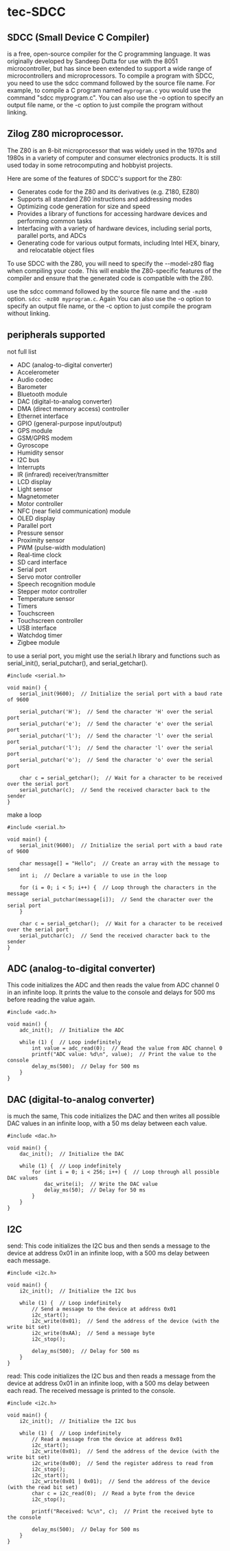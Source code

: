 # tec-SDCC

## SDCC (Small Device C Compiler) 
is a free, open-source compiler for the C programming language. It was originally developed by Sandeep Dutta for use with the 8051 microcontroller, but has since been extended to support a wide range of microcontrollers and microprocessors. To compile a program with SDCC, you need to use the sdcc command followed by the source file name. For example, to compile a C program named ```myprogram.c``` you would use the command "sdcc myprogram.c". 
You can also use the -o option to specify an output file name, or the -c option to just compile the program without linking. 

## Zilog Z80 microprocessor. 
The Z80 is an 8-bit microprocessor that was widely used in the 1970s and 1980s in a variety of computer and consumer electronics products. It is still used today in some retrocomputing and hobbyist projects.

Here are some of the features of SDCC's support for the Z80:
- Generates code for the Z80 and its derivatives (e.g. Z180, EZ80)
- Supports all standard Z80 instructions and addressing modes
- Optimizing code generation for size and speed
- Provides a library of functions for accessing hardware devices and performing common tasks
- Interfacing with a variety of hardware devices, including serial ports, parallel ports, and ADCs
- Generating code for various output formats, including Intel HEX, binary, and relocatable object files

To use SDCC with the Z80, you will need to specify the --model-z80 flag when compiling your code. This will enable the Z80-specific features of the compiler and ensure that the generated code is compatible with the Z80.

use the sdcc command followed by the source file name and the ```-mz80``` option.   ```sdcc -mz80 myprogram.c```. 
Again You can also use the -o option to specify an output file name, or the -c option to just compile the program without linking.

## peripherals supported
not full list
- ADC (analog-to-digital converter)
- Accelerometer
- Audio codec
- Barometer
- Bluetooth module
- DAC (digital-to-analog converter)
- DMA (direct memory access) controller
- Ethernet interface
- GPIO (general-purpose input/output)
- GPS module
- GSM/GPRS modem
- Gyroscope
- Humidity sensor
- I2C bus
- Interrupts
- IR (infrared) receiver/transmitter
- LCD display
- Light sensor
- Magnetometer
- Motor controller
- NFC (near field communication) module
- OLED display
- Parallel port
- Pressure sensor
- Proximity sensor
- PWM (pulse-width modulation)
- Real-time clock
- SD card interface
- Serial port
- Servo motor controller
- Speech recognition module
- Stepper motor controller
- Temperature sensor
- Timers
- Touchscreen
- Touchscreen controller
- USB interface
- Watchdog timer
- Zigbee module




to use a serial port, 
you might use the serial.h library and functions such as serial_init(), serial_putchar(), and serial_getchar().
```
#include <serial.h>

void main() {
    serial_init(9600);  // Initialize the serial port with a baud rate of 9600

    serial_putchar('H');  // Send the character 'H' over the serial port
    serial_putchar('e');  // Send the character 'e' over the serial port
    serial_putchar('l');  // Send the character 'l' over the serial port
    serial_putchar('l');  // Send the character 'l' over the serial port
    serial_putchar('o');  // Send the character 'o' over the serial port

    char c = serial_getchar();  // Wait for a character to be received over the serial port
    serial_putchar(c);  // Send the received character back to the sender
}
```
make a loop

```
#include <serial.h>

void main() {
    serial_init(9600);  // Initialize the serial port with a baud rate of 9600

    char message[] = "Hello";  // Create an array with the message to send
    int i;  // Declare a variable to use in the loop

    for (i = 0; i < 5; i++) {  // Loop through the characters in the message
        serial_putchar(message[i]);  // Send the character over the serial port
    }

    char c = serial_getchar();  // Wait for a character to be received over the serial port
    serial_putchar(c);  // Send the received character back to the sender
}
```

## ADC (analog-to-digital converter) 
This code initializes the ADC and then reads the value from ADC channel 0 in an infinite loop. It prints the value to the console and delays for 500 ms before reading the value again.
```
#include <adc.h>

void main() {
    adc_init();  // Initialize the ADC

    while (1) {  // Loop indefinitely
        int value = adc_read(0);  // Read the value from ADC channel 0
        printf("ADC value: %d\n", value);  // Print the value to the console
        delay_ms(500);  // Delay for 500 ms
    }
}
```
## DAC (digital-to-analog converter) 
is much the same, This code initializes the DAC and then writes all possible DAC values in an infinite loop, with a 50 ms delay between each value.
```
#include <dac.h>

void main() {
    dac_init();  // Initialize the DAC

    while (1) {  // Loop indefinitely
        for (int i = 0; i < 256; i++) {  // Loop through all possible DAC values
            dac_write(i);  // Write the DAC value
            delay_ms(50);  // Delay for 50 ms
        }
    }
}
```

##  I2C 
send: This code initializes the I2C bus and then sends a message to the device at address 0x01 in an infinite loop, with a 500 ms delay between each message.
```
#include <i2c.h>

void main() {
    i2c_init();  // Initialize the I2C bus

    while (1) {  // Loop indefinitely
        // Send a message to the device at address 0x01
        i2c_start();
        i2c_write(0x01);  // Send the address of the device (with the write bit set)
        i2c_write(0xAA);  // Send a message byte
        i2c_stop();

        delay_ms(500);  // Delay for 500 ms
    }
}
```
read: This code initializes the I2C bus and then reads a message from the device at address 0x01 in an infinite loop, with a 500 ms delay between each read. The received message is printed to the console.

```
#include <i2c.h>

void main() {
    i2c_init();  // Initialize the I2C bus

    while (1) {  // Loop indefinitely
        // Read a message from the device at address 0x01
        i2c_start();
        i2c_write(0x01);  // Send the address of the device (with the write bit set)
        i2c_write(0x00);  // Send the register address to read from
        i2c_stop();
        i2c_start();
        i2c_write(0x01 | 0x01);  // Send the address of the device (with the read bit set)
        char c = i2c_read(0);  // Read a byte from the device
        i2c_stop();

        printf("Received: %c\n", c);  // Print the received byte to the console

        delay_ms(500);  // Delay for 500 ms
    }
}
```


